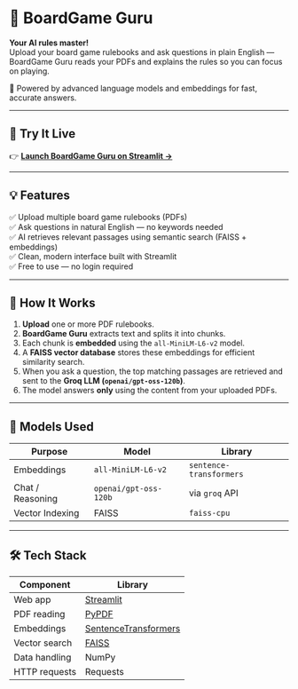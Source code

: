 # 🎲 BoardGame Guru

**Your AI rules master!**  
Upload your board game rulebooks and ask questions in plain English — BoardGame Guru reads your PDFs and explains the rules so you can focus on playing.  

🧠 Powered by advanced language models and embeddings for fast, accurate answers.

---

## 🚀 Try It Live

👉 **[Launch BoardGame Guru on Streamlit →](https://boardgame-guru.streamlit.app/)**

---

## 💡 Features

✅ Upload multiple board game rulebooks (PDFs)  
✅ Ask questions in natural English — no keywords needed  
✅ AI retrieves relevant passages using semantic search (FAISS + embeddings)  
✅ Clean, modern interface built with Streamlit  
✅ Free to use — no login required  

---

## 🧩 How It Works

1. **Upload** one or more PDF rulebooks.  
2. **BoardGame Guru** extracts text and splits it into chunks.  
3. Each chunk is **embedded** using the `all-MiniLM-L6-v2` model.  
4. A **FAISS vector database** stores these embeddings for efficient similarity search.  
5. When you ask a question, the top matching passages are retrieved and sent to the **Groq LLM (`openai/gpt-oss-120b`)**.  
6. The model answers **only** using the content from your uploaded PDFs.

---

## 🧠 Models Used

| Purpose | Model | Library |
|----------|--------|----------|
| Embeddings | `all-MiniLM-L6-v2` | `sentence-transformers` |
| Chat / Reasoning | `openai/gpt-oss-120b` | via `groq` API |
| Vector Indexing | FAISS | `faiss-cpu` |

---

## 🛠️ Tech Stack

| Component | Library |
|------------|----------|
| Web app | [Streamlit](https://streamlit.io/) |
| PDF reading | [PyPDF](https://pypi.org/project/pypdf/) |
| Embeddings | [SentenceTransformers](https://www.sbert.net/) |
| Vector search | [FAISS](https://github.com/facebookresearch/faiss) |
| Data handling | NumPy |
| HTTP requests | Requests |


